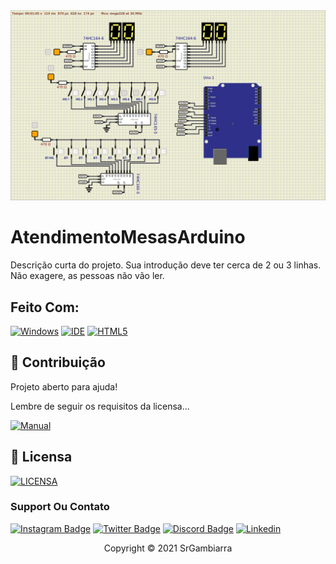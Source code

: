 <img src="utils/Circuit.png" alt="exemplo imagem">

# AtendimentoMesasArduino

Descrição curta do projeto. Sua introdução deve ter cerca de 2 ou 3 linhas. Não exagere, as pessoas não vão ler.

## Feito Com:
[![Windows](https://img.shields.io/badge/Ubuntu-0078D6?style=for-the-badge&logo=ubuntu&logoColor=white)](https://ubuntu.com/download)
[![IDE](https://img.shields.io/badge/Visual_studio_code-0078D4?style=for-the-badge&logo=visual%20studio%20code&logoColor=white)](https://code.visualstudio.com/)
[![HTML5](https://img.shields.io/badge/Arduino-00979C?style=for-the-badge&logo=arduino&logoColor=black)](https://www.arduino.cc/)

## 🤝 Contribuição

Projeto aberto para ajuda!

Lembre de seguir os requisitos da licensa...

[![Manual](https://img.shields.io/badge/Manual-999999?style=for-the-badge&logo=BookStack&logoColor=white
)](https://github.com/SrGambiarra/AtendimentoMesasArduino/utils/MANUAL.md)

## 🔖 Licensa
[![LICENSA](https://img.shields.io/badge/Custom_GPL_3.0-E58080?style=for-the-badge&logo=bookstack&logoColor=white)](/LICENSE)

### Support Ou Contato

[![Instagram Badge](https://img.shields.io/badge/Instagram-E4405F?style=for-the-badge&logo=instagram&logoColor=white)](https://instagram.com/heitor_tasso/)
[![Twitter Badge](https://img.shields.io/badge/Twitter-1DA1F2?style=for-the-badge&logo=twitter&logoColor=white)](https://twitter.com/TassoHeitor)
[![Discord Badge](https://img.shields.io/badge/Discord-7289DA?style=for-the-badge&logo=discord&logoColor=white)](https://discord.gg/98v7vXxQkA)
[![Linkedin](https://img.shields.io/badge/LinkedIn-0077B5?style=for-the-badge&logo=linkedin&logoColor=white)](https://www.linkedin.com/in/heitor-tasso-970695218)

<p align="center">Copyright © 2021 SrGambiarra</p>
